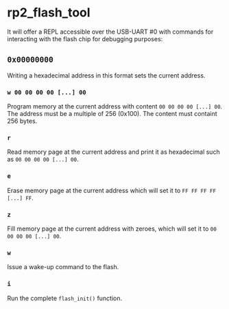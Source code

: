 # rp2_flash_tool

It will offer a REPL accessible over the USB-UART #0 with commands for
interacting with the flash chip for debugging purposes:

## `0x00000000`

Writing a hexadecimal address in this format sets the current address.

### `w 00 00 00 00 [...] 00`

Program memory at the current address with content `00 00 00 00 [...] 00`.
The address must be a multiple of 256 (0x100).
The content must containt 256 bytes.

### `r`

Read memory page at the current address and print it as hexadecimal such as `00 00 00 00 [...] 00`.

### `e`

Erase memory page at the current address which will set it to `FF FF FF FF [...] FF`.

### `z`

Fill memory page at the current address with zeroes, which will set it to `00 00 00 00 [...] 00`.

### `w`

Issue a wake-up command to the flash.

### `i`

Run the complete `flash_init()` function.
